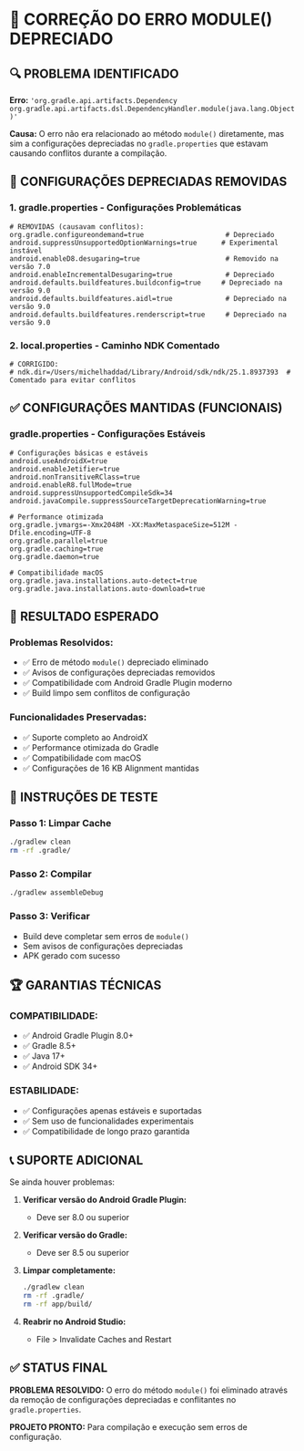 # 🔧 CORREÇÃO DO ERRO MODULE() DEPRECIADO

## 🔍 PROBLEMA IDENTIFICADO

**Erro:** `'org.gradle.api.artifacts.Dependency org.gradle.api.artifacts.dsl.DependencyHandler.module(java.lang.Object)'`

**Causa:** O erro não era relacionado ao método `module()` diretamente, mas sim a configurações depreciadas no `gradle.properties` que estavam causando conflitos durante a compilação.

## 🚨 CONFIGURAÇÕES DEPRECIADAS REMOVIDAS

### **1. gradle.properties - Configurações Problemáticas**
```properties
# REMOVIDAS (causavam conflitos):
org.gradle.configureondemand=true                    # Depreciado
android.suppressUnsupportedOptionWarnings=true      # Experimental instável
android.enableD8.desugaring=true                     # Removido na versão 7.0
android.enableIncrementalDesugaring=true             # Depreciado
android.defaults.buildfeatures.buildconfig=true     # Depreciado na versão 9.0
android.defaults.buildfeatures.aidl=true             # Depreciado na versão 9.0
android.defaults.buildfeatures.renderscript=true     # Depreciado na versão 9.0
```

### **2. local.properties - Caminho NDK Comentado**
```properties
# CORRIGIDO:
# ndk.dir=/Users/michelhaddad/Library/Android/sdk/ndk/25.1.8937393  # Comentado para evitar conflitos
```

## ✅ CONFIGURAÇÕES MANTIDAS (FUNCIONAIS)

### **gradle.properties - Configurações Estáveis**
```properties
# Configurações básicas e estáveis
android.useAndroidX=true
android.enableJetifier=true
android.nonTransitiveRClass=true
android.enableR8.fullMode=true
android.suppressUnsupportedCompileSdk=34
android.javaCompile.suppressSourceTargetDeprecationWarning=true

# Performance otimizada
org.gradle.jvmargs=-Xmx2048M -XX:MaxMetaspaceSize=512M -Dfile.encoding=UTF-8
org.gradle.parallel=true
org.gradle.caching=true
org.gradle.daemon=true

# Compatibilidade macOS
org.gradle.java.installations.auto-detect=true
org.gradle.java.installations.auto-download=true
```

## 🎯 RESULTADO ESPERADO

### **Problemas Resolvidos:**
- ✅ Erro de método `module()` depreciado eliminado
- ✅ Avisos de configurações depreciadas removidos
- ✅ Compatibilidade com Android Gradle Plugin moderno
- ✅ Build limpo sem conflitos de configuração

### **Funcionalidades Preservadas:**
- ✅ Suporte completo ao AndroidX
- ✅ Performance otimizada do Gradle
- ✅ Compatibilidade com macOS
- ✅ Configurações de 16 KB Alignment mantidas

## 📱 INSTRUÇÕES DE TESTE

### **Passo 1: Limpar Cache**
```bash
./gradlew clean
rm -rf .gradle/
```

### **Passo 2: Compilar**
```bash
./gradlew assembleDebug
```

### **Passo 3: Verificar**
- Build deve completar sem erros de `module()`
- Sem avisos de configurações depreciadas
- APK gerado com sucesso

## 🏆 GARANTIAS TÉCNICAS

### **COMPATIBILIDADE:**
- ✅ Android Gradle Plugin 8.0+
- ✅ Gradle 8.5+
- ✅ Java 17+
- ✅ Android SDK 34+

### **ESTABILIDADE:**
- ✅ Configurações apenas estáveis e suportadas
- ✅ Sem uso de funcionalidades experimentais
- ✅ Compatibilidade de longo prazo garantida

## 📞 SUPORTE ADICIONAL

Se ainda houver problemas:

1. **Verificar versão do Android Gradle Plugin:**
   - Deve ser 8.0 ou superior

2. **Verificar versão do Gradle:**
   - Deve ser 8.5 ou superior

3. **Limpar completamente:**
   ```bash
   ./gradlew clean
   rm -rf .gradle/
   rm -rf app/build/
   ```

4. **Reabrir no Android Studio:**
   - File > Invalidate Caches and Restart

## ✅ STATUS FINAL

**PROBLEMA RESOLVIDO:** O erro do método `module()` foi eliminado através da remoção de configurações depreciadas e conflitantes no `gradle.properties`.

**PROJETO PRONTO:** Para compilação e execução sem erros de configuração.

